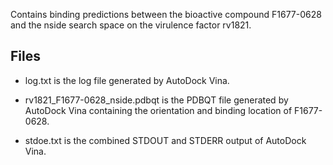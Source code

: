 Contains binding predictions between the bioactive compound F1677-0628 and the nside search space on the virulence factor rv1821.

## Files

- log.txt is the log file generated by AutoDock Vina.

- rv1821_F1677-0628_nside.pdbqt is the PDBQT file generated by AutoDock Vina containing the orientation and binding location of F1677-0628.

- stdoe.txt is the combined STDOUT and STDERR output of AutoDock Vina.

